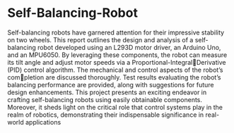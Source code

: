 # Self-Balancing-Robot

Self-balancing robots have garnered attention for their impressive stability on two wheels. This report outlines the design and analysis of a self-balancing robot developed using an L293D motor driver, an Arduino Uno, and an MPU6050. By leveraging these components, the robot can measure its tilt angle and adjust motor speeds via a Proportional-IntegralDerivative (PID) control algorithm. The mechanical and control aspects of the robot’s completion are discussed thoroughly. Test results evaluating the robot’s balancing performance are provided, along with suggestions for future design enhancements. This project presents an exciting endeavor in crafting self-balancing robots using easily obtainable components. Moreover, it sheds light on the critical role that control systems play in the realm of robotics, demonstrating their indispensable significance in real-world applications
